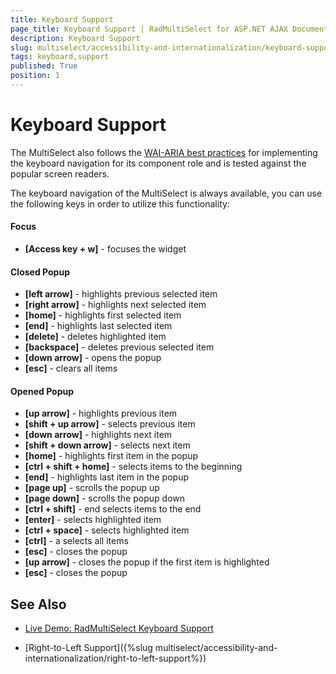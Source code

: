 ```yaml
---
title: Keyboard Support
page_title: Keyboard Support | RadMultiSelect for ASP.NET AJAX Documentation
description: Keyboard Support
slug: multiselect/accessibility-and-internationalization/keyboard-support
tags: keyboard,support
published: True
position: 1
---
```



# Keyboard Support

The MultiSelect also follows the [WAI-ARIA best practices](https://www.w3.org/TR/wai-aria-practices/) for implementing the keyboard navigation for its component role and is tested against the popular screen readers.

The keyboard navigation of the MultiSelect is always available, you can use the following keys in order to utilize this functionality:

#### Focus
* **[Access key + w]** - focuses the widget

#### Closed Popup
* **[left arrow]** - highlights previous selected item
* **[right arrow]** - highlights next selected item
* **[home]** - highlights first selected item
* **[end]** - highlights last selected item
* **[delete]** - deletes highlighted item
* **[backspace]** - deletes previous selected item
* **[down arrow]** - opens the popup
* **[esc]** - clears all items

#### Opened Popup
* **[up arrow]** - highlights previous item
* **[shift + up arrow]** - selects previous item
* **[down arrow]** - highlights next item
* **[shift + down arrow]** - selects next item
* **[home]** - highlights first item in the popup
* **[ctrl + shift + home]** - selects items to the beginning
* **[end]** - highlights last item in the popup
* **[page up]** - scrolls the popup up
* **[page down]** - scrolls the popup down
* **[ctrl + shift]** - end selects items to the end
* **[enter]** - selects highlighted item
* **[ctrl + space]** - selects highlighted item
* **[ctrl]** - a selects all items
* **[esc]** - closes the popup
* **[up arrow]** - closes the popup if the first item is highlighted
* **[esc]** - closes the popup


## See Also

 * [Live Demo: RadMultiSelect Keyboard Support](https://demos.telerik.com/aspnet-ajax/multiselect/keyboard-navigation)

 * [Right-to-Left Support]({%slug multiselect/accessibility-and-internationalization/right-to-left-support%})



